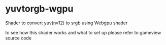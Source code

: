 # yuvtorgb-wgpu
Shader to convert yuv(nv12) to srgb using Webgpu shader

to see how this shader works and what to set up please refer to gameview source code
